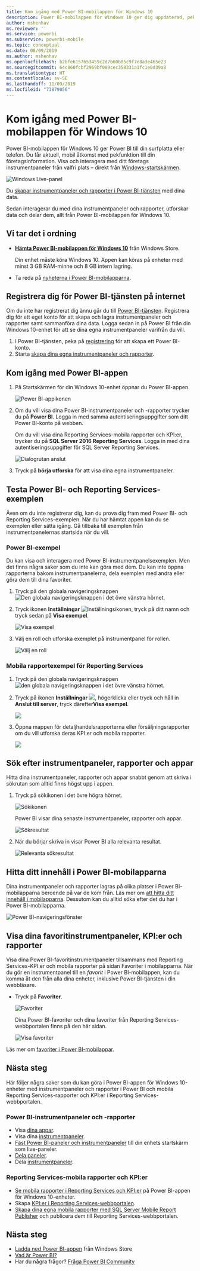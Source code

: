 ```yaml
---
title: Kom igång med Power BI-mobilappen för Windows 10
description: Power BI-mobilappen för Windows 10 ger dig uppdaterad, pekaktiverad mobil åtkomst till företagets information på din surfplatta eller telefon.
author: mshenhav
ms.reviewer: ''
ms.service: powerbi
ms.subservice: powerbi-mobile
ms.topic: conceptual
ms.date: 08/09/2019
ms.author: mshenhav
ms.openlocfilehash: b2bfe6157653459c2d7b60b85c9f7e8a3e465e23
ms.sourcegitcommit: 64c860fcbf2969bf089cec358331a1fc1e0d39a8
ms.translationtype: HT
ms.contentlocale: sv-SE
ms.lasthandoff: 11/09/2019
ms.locfileid: "73879056"
---
```

# <a name="get-started-with-the-power-bi-mobile-app-for-windows-10"></a>Kom igång med Power BI-mobilappen för Windows 10
Power BI-mobilappen för Windows 10 ger Power BI till din surfplatta eller telefon. Du får aktuell, mobil åtkomst med pekfunktion till din företagsinformation. Visa och interagera med ditt företags instrumentpaneler från valfri plats – direkt från [Windows-startskärmen](mobile-pin-dashboard-start-screen-windows-10-phone-app.md).

![Windows Live-panel](./media/mobile-windows-10-phone-app-get-started/pbi_win10_livetile.gif)

Du [skapar instrumentpaneler och rapporter i Power BI-tjänsten](../../service-get-started.md) med dina data. 

Sedan interagerar du med dina instrumentpaneler och rapporter, utforskar data och delar dem, allt från Power BI-mobilappen för Windows 10.

## <a name="first-things-first"></a>Vi tar det i ordning
* [**Hämta Power BI-mobilappen för Windows 10**](https://go.microsoft.com/fwlink/?LinkID=526478) från Windows Store.
  
  Din enhet måste köra Windows 10. Appen kan köras på enheter med minst 3 GB RAM-minne och 8 GB intern lagring.
   
* Ta reda på [nyheterna i Power BI-mobilapparna](mobile-whats-new-in-the-mobile-apps.md).

## <a name="sign-up-for-the-power-bi-service-on-the-web"></a>Registrera dig för Power BI-tjänsten på internet
Om du inte har registrerat dig ännu går du till [Power BI-tjänsten](https://powerbi.com/). Registrera dig för ett eget konto för att skapa och lagra instrumentpaneler och rapporter samt sammanföra dina data. Logga sedan in på Power BI från din Windows 10-enhet för att se dina egna instrumentpaneler varifrån du vill.

1. I Power BI-tjänsten, peka på [registrering](https://go.microsoft.com/fwlink/?LinkID=513879) för att skapa ett Power BI-konto.
2. Starta [skapa dina egna instrumentpaneler och rapporter](../../service-get-started.md).

## <a name="get-started-with-the-power-bi-app"></a>Kom igång med Power BI-appen
1. På Startskärmen för din Windows 10-enhet öppnar du Power BI-appen.
   
   ![Power BI-appikonen](./media/mobile-windows-10-phone-app-get-started/pbi_win10ph_appiconsm.png)
2. Om du vill visa dina Power BI-instrumentpaneler och -rapporter trycker du på **Power BI**. Logga in med samma autentiseringsuppgifter som ditt Power BI-konto på webben. 
   
   Om du vill visa dina Reporting Services-mobila rapporter och KPI:er, trycker du på **SQL Server 2016 Reporting Services**. Logga in med dina autentiseringsuppgifter för SQL Server Reporting Services.
   
   ![Dialogrutan anslut](./media/mobile-windows-10-phone-app-get-started/power-bi-windows-10-connect.png)
3. Tryck på **börja utforska** för att visa dina egna instrumentpaneler.

## <a name="try-the-power-bi-and-reporting-services-samples"></a>Testa Power BI- och Reporting Services-exemplen
Även om du inte registrerar dig, kan du prova dig fram med Power BI- och Reporting Services-exemplen. När du har hämtat appen kan du se exemplen eller sätta igång. Gå tillbaka till exemplen från instrumentpanelernas startsida när du vill.

### <a name="power-bi-samples"></a>Power BI-exempel
Du kan visa och interagera med Power BI-instrumentpanelsexemplen. Men det finns några saker som du inte kan göra med dem. Du kan inte öppna rapporterna bakom instrumentpanelerna, dela exemplen med andra eller göra dem till dina favoriter.

1. Tryck på den globala navigeringsknappen ![Den globala navigeringsknappen](././media/mobile-windows-10-phone-app-get-started/power-bi-windows-10-navigation-icon.png) i det övre vänstra hörnet.
2. Tryck ikonen **Inställningar** ![Inställningsikonen](./media/mobile-windows-10-phone-app-get-started/power-bi-win10-settings-icon.png), tryck på ditt namn och tryck sedan på **Visa exempel**.
   
   ![Visa exempel](./media/mobile-windows-10-phone-app-get-started/power-bi-win10-view-samples.png)
3. Välj en roll och utforska exemplet på instrumentpanel för rollen.  
   
   ![Välj en roll](./media/mobile-windows-10-phone-app-get-started/power-bi-win10-samples.png)

### <a name="reporting-services-mobile-report-samples"></a>Mobila rapportexempel för Reporting Services
1. Tryck på den globala navigeringsknappen ![den globala navigeringsknappen](././media/mobile-windows-10-phone-app-get-started/power-bi-windows-10-navigation-icon.png) i det övre vänstra hörnet.
2. Tryck på ikonen **Inställningar** ![](./media/mobile-windows-10-phone-app-get-started/power-bi-win10-settings-icon.png), högerklicka eller tryck och håll in **Anslut till server**, tryck därefter**Visa exempel**.
   
   ![](media/mobile-windows-10-phone-app-get-started/power-bi-win10-connect-ssrs-samples.png)
3. Öppna mappen för detaljhandelsrapporterna eller försäljningsrapporter om du vill utforska deras KPI:er och mobila rapporter.
   
   ![](media/mobile-windows-10-phone-app-get-started/power-bi-win10-ssrs-sample-kpis.png)

## <a name="search-for-dashboards-reports-and-apps"></a>Sök efter instrumentpaneler, rapporter och appar
Hitta dina instrumentpaneler, rapporter och appar snabbt genom att skriva i sökrutan som alltid finns högst upp i appen.

1. Tryck på sökikonen i det övre högra hörnet.
   
   ![Sökikonen](./media/mobile-windows-10-phone-app-get-started/pbi_win10ph_searchbarbrdr.png)
   
   Power BI visar dina senaste instrumentpaneler, rapporter och appar.
   
   ![Sökresultat](./media/mobile-windows-10-phone-app-get-started/pbi_win10_searchrecent.png)
2. När du börjar skriva in visar Power BI alla relevanta resultat.
   
   ![Relevanta sökresultat](./media/mobile-windows-10-phone-app-get-started/pbi_win10_search_m.png)

## <a name="find-your-content-in-the-power-bi-mobile-apps"></a>Hitta ditt innehåll i Power BI-mobilapparna
Dina instrumentpaneler och rapporter lagras på olika platser i Power BI-mobilapparna beroende på var de kom från. Läs mer om [att hitta ditt innehåll i mobilapparna](mobile-apps-quickstart-view-dashboard-report.md). Dessutom kan du alltid söka efter det du har i Power BI-mobilapparna. 

![Power BI-navigeringsfönster](./media/mobile-windows-10-phone-app-get-started/power-bi-win10-left-nav.png)

## <a name="view-your-favorite-dashboards-kpis-and-reports"></a>Visa dina favoritinstrumentpaneler, KPI:er och rapporter
Visa dina Power BI-favoritinstrumentpaneler tillsammans med Reporting Services-KPI:er och mobila rapporter på sidan Favoriter i mobilapparna. När du gör en instrumentpanel till en *favorit* i Power BI-mobilappen, kan du komma åt den från alla dina enheter, inklusive Power BI-tjänsten i din webbläsare. 

* Tryck på **Favoriter**.
  
   ![Favoriter](./media/mobile-windows-10-phone-app-get-started/power-bi-win10-favorite-menu.png)
  
   Dina Power BI-favoriter och dina favoriter från Reporting Services-webbportalen finns på den här sidan.
  
   ![Visa favoriter](./media/mobile-windows-10-phone-app-get-started/power-bi-win10-favorites.png)

Läs mer om [favoriter i Power BI-mobilappar](mobile-apps-favorites.md).

## <a name="next-steps"></a>Nästa steg
Här följer några saker som du kan göra i Power BI-appen för Windows 10-enheter med instrumentpaneler och rapporter i Power BI och mobila Reporting Services-rapporter och KPI:er i Reporting Services-webbportalen.

### <a name="power-bi-dashboards-and-reports"></a>Power BI-instrumentpaneler och -rapporter
* Visa [dina appar](../../service-create-distribute-apps.md).
* Visa dina [instrumentpaneler](mobile-apps-view-dashboard.md).
* [Fäst Power BI-paneler och instrumentpaneler](mobile-pin-dashboard-start-screen-windows-10-phone-app.md) till din enhets startskärm som live-paneler.
* [Dela paneler](mobile-windows-10-phone-app-get-started.md).
* Dela [instrumentpaneler](mobile-share-dashboard-from-the-mobile-apps.md).

### <a name="reporting-services-mobile-reports-and-kpis"></a>Reporting Services-mobila rapporter och KPI:er
* [Se mobila rapporter i Reporting Services och KPI:er](mobile-app-windows-10-ssrs-kpis-mobile-reports.md) på Power BI-appen för Windows 10-enheter.
* Skapa [KPI:er i Reporting Services-webbportalen](https://msdn.microsoft.com/library/mt683632.aspx).
* [Skapa dina egna mobila rapporter med SQL Server Mobile Report Publisher](https://msdn.microsoft.com/library/mt652547.aspx) och publicera dem till Reporting Services-webbportalen.

## <a name="next-steps"></a>Nästa steg
* [Ladda ned Power BI-appen](https://go.microsoft.com/fwlink/?LinkID=526478) från Windows Store  
* [Vad är Power BI?](../../fundamentals/power-bi-overview.md)
* Har du några frågor? [Fråga Power BI Community](https://community.powerbi.com/)

